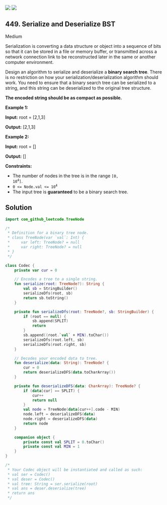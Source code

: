 [![](https://img.shields.io/github/stars/javadev/LeetCode-in-Kotlin?label=Stars&style=flat-square)](https://github.com/javadev/LeetCode-in-Kotlin)
[![](https://img.shields.io/github/forks/javadev/LeetCode-in-Kotlin?label=Fork%20me%20on%20GitHub%20&style=flat-square)](https://github.com/javadev/LeetCode-in-Kotlin/fork)

## 449\. Serialize and Deserialize BST

Medium

Serialization is converting a data structure or object into a sequence of bits so that it can be stored in a file or memory buffer, or transmitted across a network connection link to be reconstructed later in the same or another computer environment.

Design an algorithm to serialize and deserialize a **binary search tree**. There is no restriction on how your serialization/deserialization algorithm should work. You need to ensure that a binary search tree can be serialized to a string, and this string can be deserialized to the original tree structure.

**The encoded string should be as compact as possible.**

**Example 1:**

**Input:** root = [2,1,3]

**Output:** [2,1,3]

**Example 2:**

**Input:** root = []

**Output:** []

**Constraints:**

*   The number of nodes in the tree is in the range <code>[0, 10<sup>4</sup>]</code>.
*   <code>0 <= Node.val <= 10<sup>4</sup></code>
*   The input tree is **guaranteed** to be a binary search tree.

## Solution

```kotlin
import com_github_leetcode.TreeNode

/*
 * Definition for a binary tree node.
 * class TreeNode(var `val`: Int) {
 *     var left: TreeNode? = null
 *     var right: TreeNode? = null
 * }
 */

class Codec {
    private var cur = 0

    // Encodes a tree to a single string.
    fun serialize(root: TreeNode?): String {
        val sb = StringBuilder()
        serializeDfs(root, sb)
        return sb.toString()
    }

    private fun serializeDfs(root: TreeNode?, sb: StringBuilder) {
        if (root == null) {
            sb.append(SPLIT)
            return
        }
        sb.append((root.`val` + MIN).toChar())
        serializeDfs(root.left, sb)
        serializeDfs(root.right, sb)
    }

    // Decodes your encoded data to tree.
    fun deserialize(data: String): TreeNode? {
        cur = 0
        return deserializeDFS(data.toCharArray())
    }

    private fun deserializeDFS(data: CharArray): TreeNode? {
        if (data[cur] == SPLIT) {
            cur++
            return null
        }
        val node = TreeNode(data[cur++].code - MIN)
        node.left = deserializeDFS(data)
        node.right = deserializeDFS(data)
        return node
    }

    companion object {
        private const val SPLIT = 0.toChar()
        private const val MIN = 1
    }
}

/*
 * Your Codec object will be instantiated and called as such:
 * val ser = Codec()
 * val deser = Codec()
 * val tree: String = ser.serialize(root)
 * val ans = deser.deserialize(tree)
 * return ans
 */
```